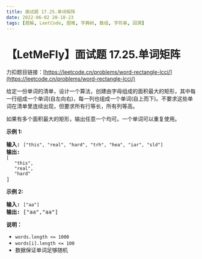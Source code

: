 ```yaml
---
title: 面试题 17.25.单词矩阵
date: 2022-06-02 20-18-23
tags: [题解, LeetCode, 困难, 字典树, 数组, 字符串, 回溯]
---
```


# 【LetMeFly】面试题 17.25.单词矩阵

力扣题目链接：[https://leetcode.cn/problems/word-rectangle-lcci/](https://leetcode.cn/problems/word-rectangle-lcci/)

<p>给定一份单词的清单，设计一个算法，创建由字母组成的面积最大的矩形，其中每一行组成一个单词(自左向右)，每一列也组成一个单词(自上而下)。不要求这些单词在清单里连续出现，但要求所有行等长，所有列等高。</p>

<p>如果有多个面积最大的矩形，输出任意一个均可。一个单词可以重复使用。</p>

<p><strong>示例 1:</strong></p>

<pre><strong>输入:</strong> <code>[&quot;this&quot;, &quot;real&quot;, &quot;hard&quot;, &quot;trh&quot;, &quot;hea&quot;, &quot;iar&quot;, &quot;sld&quot;]</code>
<strong>输出:
</strong><code>[
&nbsp;  &quot;this&quot;,
&nbsp;  &quot;real&quot;,
&nbsp;  &quot;hard&quot;</code>
]</pre>

<p><strong>示例 2:</strong></p>

<pre><strong>输入:</strong> <code>[&quot;aa&quot;]</code>
<strong>输出: </strong>[&quot;aa&quot;,&quot;aa&quot;]</pre>

<p><strong>说明：</strong></p>

<ul>
	<li><code>words.length &lt;= 1000</code></li>
	<li><code>words[i].length &lt;= 100</code></li>
	<li>数据保证单词足够随机</li>
</ul>


    